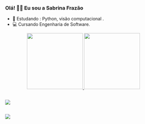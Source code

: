 ### Olá!     👩🏽  Eu sou a Sabrina Frazão


- 🌱  Estudando :  Python, visão computacional .
- 💻  Cursando Engenharia de Software.

<div align="center">
  <a href="https://github.com/sabrinafrazao">
  <img height="180em" src="https://github-readme-stats.vercel.app/api?username=sabrinafrazao&show_icons=true&theme=radical&include_all_commits=false&count_private=false"/>
  <img height="180em" src="https://github-readme-stats.vercel.app/api/top-langs/?username=sabrinafrazao&layout=compact&langs_count=7&theme=radical"/>
</div>

<div style="display: inline_block"><br>
     <p align="left">
      <a href="https://skillicons.dev">
        <img src="https://skillicons.dev/icons?i=py,django,c" />
      </a>
    </p>
</div>

##
<div>
  <a href="https://www.linkedin.com/in/sabrinafrazao" target="_blank"><img src="https://skillicons.dev/icons?i=linkedin" target="_blank"></a>
</div>



